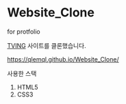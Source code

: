 # Website_Clone

for protfolio

[TVING](http://www.tving.com/main.do) 사이트를 클론했습니다.

https://qlemql.github.io/Website_Clone/

사용한 스택

1. HTML5
2. CSS3
